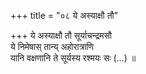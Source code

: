 +++
title = "०८ ये अस्याक्षौ तौ"

+++
ये अस्याक्षौ तौ सूर्याचन्द्रमसौ  
ये निमेषास् तान्य् अहोरात्राणि  
यानि वक्षणानि ते सूर्यस्य रश्मयः सः (…) ॥